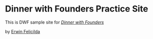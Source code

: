 # Dinner with Founders Practice Site

This is DWF sample site for 
[*Dinner with Founders*](http://dinnerwithfounders.com)

by [Erwin Felicilda](http://dinnerwithfounders.com)
